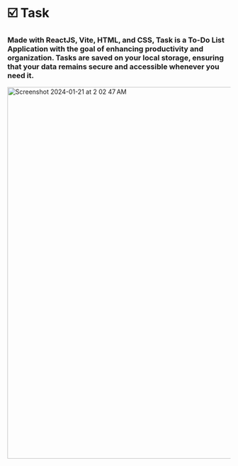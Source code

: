 # ☑️ Task
### Made with ReactJS, Vite, HTML, and CSS, Task is a To-Do List Application with the goal of enhancing productivity and organization. Tasks are saved on your local storage, ensuring that your data remains secure and accessible whenever you need it. 

<img width="837" alt="Screenshot 2024-01-21 at 2 02 47 AM" src="https://github.com/YonatanTussa/Task/assets/140031110/46f7700b-2902-452b-8793-95a36055242a">
